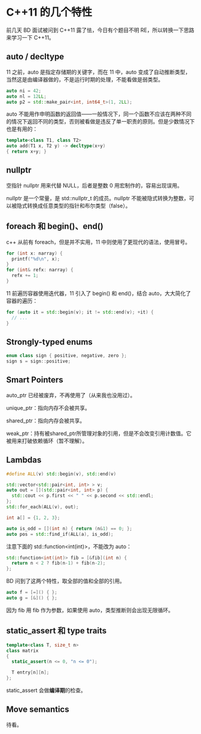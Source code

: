 # C++11 的几个特性

前几天 BD 面试被问到 C+\+11 露了怯，今日有个题目不明 RE，所以转换一下思路来学习一下 C++11。

## auto / decltype

11 之前，auto 是指定存储期的关键字，而在 11 中，auto 变成了自动推断类型，当然这是由编译器做的，不是运行时期的处理，不能看做是弱类型。

```c++
auto ni = 42;
auto nl = 12LL;
auto p2 = std::make_pair<int, int64_t>(1, 2LL);
```

auto 不能用作申明函数的返回值——一般情况下，同一个函数不应该在两种不同的情况下返回不同的类型，否则被看做是违反了单一职责的原则。但是少数情况下也是有用的：

```c++
template<class T1, class T2>
auto add(T1 x, T2 y) -> decltype(x+y)
{ return x+y; }
```

## nullptr

空指针 nullptr 用来代替 NULL，后者是整数 0 用宏制作的，容易出现误用。

nullptr 是一个常量，是 std::nullptr_t 的成员。nullptr 不能被隐式转换为整数，可以被隐式转换成任意类型的指针和布尔类型（false）。

## foreach 和 begin()、end()

c++ 从前有 foreach，但是并不实用，11 中则使用了更现代的语法，使用冒号。

```c++
for (int x: narray) {
  printf("%d\n", x);
}
for (int& refx: narray) {
  refx += 1;
}
```

11 前遍历容器使用迭代器，11 引入了 begin() 和 end()，结合 auto，大大简化了容器的遍历：

```c++
for (auto it = std::begin(v); it != std::end(v); +it) {
  // ...
}
```

## Strongly-typed enums

```c++
enum class sign { positive, negative, zero };
sign s = sign::positive;
```

## Smart Pointers

auto_ptr 已经被废弃，不再使用了（从来我也没用过）。

unique_ptr：指向内存不会被共享。

shared_ptr：指向内存会被共享。

weak_ptr：持有被shared_ptr所管理对象的引用，但是不会改变引用计数值。它被用来打破依赖循环（暂不理解）。

## Lambdas

```c++
#define ALL(v) std::begin(v), std::end(v)

std::vector<std::pair<int, int> > v;
auto out = [](std::pair<int, int> p) {
  std::cout << p.first << " " << p.second << std::endl;
};
std::for_each(ALL(v), out);

int a[] = {1, 2, 3};

auto is_odd = [](int n) { return (n&1) == 0; };
auto pos = std::find_if(ALL(a), is_odd);
```

注意下面的 std::function<int(int)>，不能改为 auto：

```c++
std::function<int(int)> fib = [&fib](int n) {
  return n < 2 ? fib(n-1) + fib(n-2);
};
```

BD 问到了这两个特性，取全部的值和全部的引用。

```c++
auto f = [=]() { };
auto g = [&]() { };
```

因为 fib 用 fib 作为参数，如果使用 auto，类型推断则会出现无限循环。

## static_assert 和 type traits

```c++
template<class T, size_t n>
class matrix
{
  static_assert(n <= 0, "n <= 0");

  T entry[n][n];
};
```

static_assert 会做**编译期**的检查。

## Move semantics

待看。
